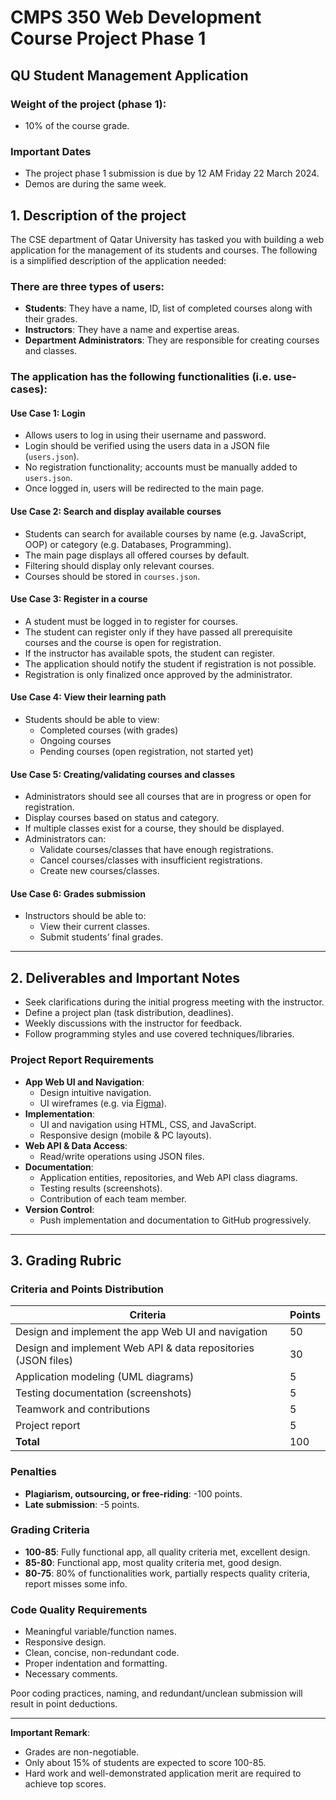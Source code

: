 # CMPS 350 Web Development Course Project Phase 1

## QU Student Management Application

### Weight of the project (phase 1):
- 10% of the course grade.

### Important Dates
- The project phase 1 submission is due by 12 AM Friday 22 March 2024.  
- Demos are during the same week.

## 1. Description of the project

The CSE department of Qatar University has tasked you with building a web application for the management of its students and courses. The following is a simplified description of the application needed:

### There are three types of users:
- **Students**: They have a name, ID, list of completed courses along with their grades.
- **Instructors**: They have a name and expertise areas.
- **Department Administrators**: They are responsible for creating courses and classes.

### The application has the following functionalities (i.e. use-cases):

#### Use Case 1: Login
- Allows users to log in using their username and password.
- Login should be verified using the users data in a JSON file (`users.json`).
- No registration functionality; accounts must be manually added to `users.json`.
- Once logged in, users will be redirected to the main page.

#### Use Case 2: Search and display available courses
- Students can search for available courses by name (e.g. JavaScript, OOP) or category (e.g. Databases, Programming).
- The main page displays all offered courses by default.
- Filtering should display only relevant courses.
- Courses should be stored in `courses.json`.

#### Use Case 3: Register in a course
- A student must be logged in to register for courses.
- The student can register only if they have passed all prerequisite courses and the course is open for registration.
- If the instructor has available spots, the student can register.
- The application should notify the student if registration is not possible.
- Registration is only finalized once approved by the administrator.

#### Use Case 4: View their learning path
- Students should be able to view:
  - Completed courses (with grades)
  - Ongoing courses
  - Pending courses (open registration, not started yet)

#### Use Case 5: Creating/validating courses and classes
- Administrators should see all courses that are in progress or open for registration.
- Display courses based on status and category.
- If multiple classes exist for a course, they should be displayed.
- Administrators can:
  - Validate courses/classes that have enough registrations.
  - Cancel courses/classes with insufficient registrations.
  - Create new courses/classes.

#### Use Case 6: Grades submission
- Instructors should be able to:
  - View their current classes.
  - Submit students’ final grades.

---

## 2. Deliverables and Important Notes
- Seek clarifications during the initial progress meeting with the instructor.
- Define a project plan (task distribution, deadlines).
- Weekly discussions with the instructor for feedback.
- Follow programming styles and use covered techniques/libraries.

### Project Report Requirements
- **App Web UI and Navigation**:
  - Design intuitive navigation.
  - UI wireframes (e.g. via [Figma](https://www.figma.com)).
- **Implementation**:
  - UI and navigation using HTML, CSS, and JavaScript.
  - Responsive design (mobile & PC layouts).
- **Web API & Data Access**:
  - Read/write operations using JSON files.
- **Documentation**:
  - Application entities, repositories, and Web API class diagrams.
  - Testing results (screenshots).
  - Contribution of each team member.
- **Version Control**:
  - Push implementation and documentation to GitHub progressively.

---

## 3. Grading Rubric

### Criteria and Points Distribution
| Criteria | Points |
|----------|--------|
| Design and implement the app Web UI and navigation | 50 |
| Design and implement Web API & data repositories (JSON files) | 30 |
| Application modeling (UML diagrams) | 5 |
| Testing documentation (screenshots) | 5 |
| Teamwork and contributions | 5 |
| Project report | 5 |
| **Total** | 100 |

### Penalties
- **Plagiarism, outsourcing, or free-riding**: -100 points.
- **Late submission**: -5 points.

### Grading Criteria
- **100-85**: Fully functional app, all quality criteria met, excellent design.
- **85-80**: Functional app, most quality criteria met, good design.
- **80-75**: 80% of functionalities work, partially respects quality criteria, report misses some info.

### Code Quality Requirements
- Meaningful variable/function names.
- Responsive design.
- Clean, concise, non-redundant code.
- Proper indentation and formatting.
- Necessary comments.

Poor coding practices, naming, and redundant/unclean submission will result in point deductions.

---

**Important Remark**:
- Grades are non-negotiable.
- Only about 15% of students are expected to score 100-85.
- Hard work and well-demonstrated application merit are required to achieve top scores.
